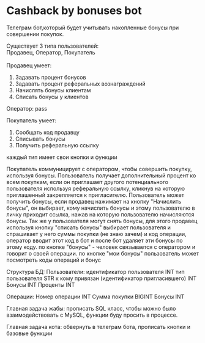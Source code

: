 # Cashback by bonuses bot

Телеграм бот,который будет учитывать накопленные бонусы при совершении покупок. 

Существует 3 типа пользователей:<br>
Продавец, Оператор, Покупатель<br>
<br>
Продавец умеет:<br> 
  1. Задавать процент бонусов 
  2. Задавать процент реферальных вознаграждений
  3. Начислять бонусы клиентам
  4. Списать бонусы у клиентов

Оператор:
  pass

Покупатель умеет:
  1. Сообщать код продавцу
  2. Списывать бонусы
  3. Получить реферальную ссылку

каждый тип имеет свои кнопки и функции

Покупатель коммуницирует с оператором, чтобы совершить покупку, 
используя бонусы. Пользователь получает дополнительный процент 
ко всем покупкам, если он приглашает другого потенциального 
пользователя используя реферальную ссылку, 
кликнув на которую приглашенный закрепляется к пригласителю.
Пользователь может получить бонусы, если продавец нажимает на кнопку 
"Начислить бонусы", он выбирает, кому начислить бонусы и этому 
пользователю в личку приходит ссылка, нажав на которую пользователю 
начисляются бонусы. Так же у пользователя могут снять бонусы, 
для этого продавец используя кнопку "списать бонусы" выбирает 
пользователя и спрашивает у него суммы покупки (не знаю зачем) и 
код операции, оператор вводит этот код в бот и после бот удаляет 
эти бонусы по этому коду. по кнопке "бонусы" - человек связывается
с оператором и говорит о своей операции. по кнопке "мои бонусы" 
пользователь может посмотреть коды операций и бонус


Структура БД:
Пользователи:
 идентификатор пользователя INT
 тип пользователя STR
 к кому привязан (идентификатор пригласившего) INT
 Бонусы INT
 Проценты INT

Операции:
 Номер операции INT
 Сумма покупки BIGINT
 Бонусы INT

Главная задача жабы: прописать SQL класс, чтобы можно было взаимодействовать с MySQL, функции буду просить в процессе.

Главная задача кота: обвернуть в телеграм бота, прописать кнопки и базовые функции

